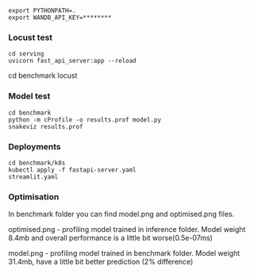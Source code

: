 
```
export PYTHONPATH=.
export WANDB_API_KEY=********
```

### Locust test 

```
cd serving
uvicorn fast_api_server:app --reload
```

cd benchmark
locust

### Model test

```
cd benchmark
python -m cProfile -o results.prof model.py
snakeviz results.prof
```


### Deployments

```
cd benchmark/k8s
kubectl apply -f fastapi-server.yaml
streamlit.yaml
```

### Optimisation
In benchmark folder you can find model.png and optimised.png files.

optimised.png - profiling model trained in inference folder. Model weight 8.4mb and overall performance is a little bit worse(0.5e-07ms)

model.png - profiling model trained in benchmark folder. Model weight 31.4mb, have a little bit better prediction (2% difference)


